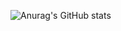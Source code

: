 ![Anurag's GitHub stats](https://github-readme-stats.vercel.app/api?username=davegabe&show_icons=true&count_private=true&theme=dark)
